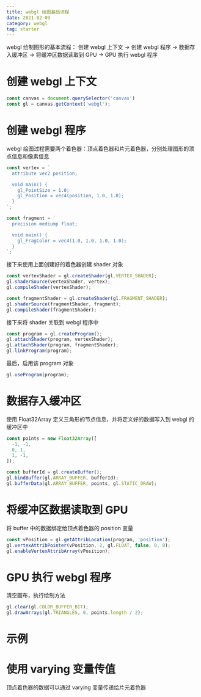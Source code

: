 ```yaml
---
title: webgl 绘图基础流程
date: 2021-02-09
category: webgl
tag: starter
---
```


webgl 绘制图形的基本流程：
创建 webgl 上下文 -> 创建 webgl 程序 -> 数据存入缓冲区 -> 将缓冲区数据读取到 GPU -> GPU 执行 webgl 程序

<!-- more -->

# 创建 webgl 上下文

```js
const canvas = document.querySelector('canvas')
const gl = canvas.getContext('webgl');
```

# 创建 webgl 程序

webgl 绘图过程需要两个着色器：顶点着色器和片元着色器，分别处理图形的顶点信息和像素信息

```js
const vertex = `
  attribute vec2 position;

  void main() {
    gl_PointSize = 1.0;
    gl_Position = vec4(position, 1.0, 1.0);
  }
`;

const fragment = `
  precision mediump float;

  void main() {
    gl_FragColor = vec4(1.0, 1.0, 1.0, 1.0);
  }
`;
```

接下来使用上面创建好的着色器创建 shader 对象

```js
const vertexShader = gl.createShader(gl.VERTEX_SHADER);
gl.shaderSource(vertexShader, vertex);
gl.compileShader(vertexShader);

const fragmentShader = gl.createShader(gl.FRAGMENT_SHADER);
gl.shaderSource(fragmentShader, fragment);
gl.compileShader(fragmentShader);
```

接下来将 shader 关联到 webgl 程序中

```js
const program = gl.createProgram();
gl.attachShader(program, vertexShader);
gl.attachShader(program, fragmentShader);
gl.linkProgram(program);
```

最后，启用该 program 对象

```js
gl.useProgram(program);
```

# 数据存入缓冲区

使用 Float32Array 定义三角形的节点信息，并将定义好的数据写入到 webgl 的缓冲区中

```js
const points = new Float32Array([
  -1, -1,
  0, 1,
  1, -1,
]);

const bufferId = gl.createBuffer();
gl.bindBuffer(gl.ARRAY_BUFFER, bufferId);
gl.bufferData(gl.ARRAY_BUFFER, points, gl.STATIC_DRAW);
```

# 将缓冲区数据读取到 GPU

将 buffer 中的数据绑定给顶点着色器的 position 变量

```js
const vPosition = gl.getAttribLocation(program, 'position');
gl.vertexAttribPointer(vPosition, 2, gl.FLOAT, false, 0, 0);
gl.enableVertexAttribArray(vPosition);
```

# GPU 执行 webgl 程序

清空画布，执行绘制方法

```js
gl.clear(gl.COLOR_BUFFER_BIT);
gl.drawArrays(gl.TRIANGLES, 0, points.length / 2);
```

# 示例

<div id="app">
  <vuep template="#webgl_starter_demo"></vuep>
</div>

<script v-pre type="text/x-template" id="webgl_starter_demo">
<template>
  <canvas ref="canvas" width="200" height="200"></canvas>
</template>

<script>
module.exports = {
  mounted () {
    const gl = this.$refs.canvas.getContext('webgl');

    const vertex = `
      attribute vec2 position;

      void main() {
        gl_PointSize = 1.0;
        gl_Position = vec4(position, 1.0, 1.0);
      }
    `;

    const fragment = `
      precision mediump float;

      void main() {
        gl_FragColor = vec4(0.5, 0.5, 0.5, 1.0);
      }
    `;

    const vertexShader = gl.createShader(gl.VERTEX_SHADER);
    gl.shaderSource(vertexShader, vertex);
    gl.compileShader(vertexShader);

    const fragmentShader = gl.createShader(gl.FRAGMENT_SHADER);
    gl.shaderSource(fragmentShader, fragment);
    gl.compileShader(fragmentShader);

    const program = gl.createProgram();
    gl.attachShader(program, vertexShader);
    gl.attachShader(program, fragmentShader);
    gl.linkProgram(program);

    gl.useProgram(program);

    const points = new Float32Array([
      -1, -1,
      0, 1,
      1, -1,
    ]);

    const bufferId = gl.createBuffer();
    gl.bindBuffer(gl.ARRAY_BUFFER, bufferId);
    gl.bufferData(gl.ARRAY_BUFFER, points, gl.STATIC_DRAW);

    const vPosition = gl.getAttribLocation(program, 'position');
    gl.vertexAttribPointer(vPosition, 2, gl.FLOAT, false, 0, 0);
    gl.enableVertexAttribArray(vPosition);

    gl.clear(gl.COLOR_BUFFER_BIT);
    gl.drawArrays(gl.TRIANGLES, 0, points.length / 2);
  }
}
</script>
</script>

# 使用 varying 变量传值

顶点着色器的数据可以通过 varying 变量传递给片元着色器

<div id="app">
  <vuep template="#webgl_starter_demo_varying"></vuep>
</div>

<script v-pre type="text/x-template" id="webgl_starter_demo_varying">
<template>
  <canvas ref="canvas" width="200" height="200"></canvas>
</template>

<script>
module.exports = {
  mounted () {
    const gl = this.$refs.canvas.getContext('webgl');

    const vertex = `
      attribute vec2 position;
      varying vec3 color;

      void main() {
        gl_PointSize = 1.0;
        color = vec3(0.5 + position * 0.5, 0.0);
        gl_Position = vec4(position * 0.5, 1.0, 1.0);
      }
    `;

    const fragment = `
      precision mediump float;
      varying vec3 color;

      void main() {
        gl_FragColor = vec4(color, 1.0);
      }
    `;

    const vertexShader = gl.createShader(gl.VERTEX_SHADER);
    gl.shaderSource(vertexShader, vertex);
    gl.compileShader(vertexShader);

    const fragmentShader = gl.createShader(gl.FRAGMENT_SHADER);
    gl.shaderSource(fragmentShader, fragment);
    gl.compileShader(fragmentShader);

    const program = gl.createProgram();
    gl.attachShader(program, vertexShader);
    gl.attachShader(program, fragmentShader);
    gl.linkProgram(program);

    gl.useProgram(program);

    const points = new Float32Array([
      -1, -1,
      0, 1,
      1, -1,
    ]);

    const bufferId = gl.createBuffer();
    gl.bindBuffer(gl.ARRAY_BUFFER, bufferId);
    gl.bufferData(gl.ARRAY_BUFFER, points, gl.STATIC_DRAW);

    const vPosition = gl.getAttribLocation(program, 'position');
    gl.vertexAttribPointer(vPosition, 2, gl.FLOAT, false, 0, 0);
    gl.enableVertexAttribArray(vPosition);

    gl.clear(gl.COLOR_BUFFER_BIT);
    gl.drawArrays(gl.TRIANGLES, 0, points.length / 2);
  }
}
</script>
</script>
